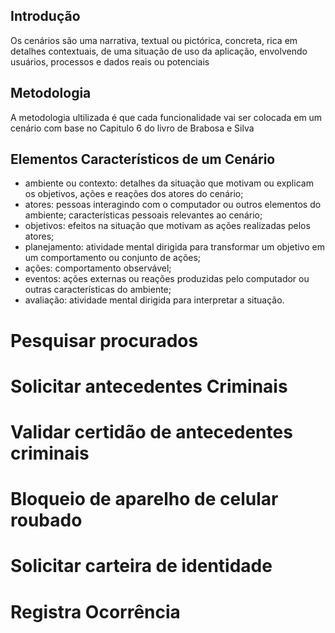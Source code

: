 ## Introdução 
Os cenários são uma narrativa, textual ou pictórica, concreta, rica em detalhes contextuais, de uma situação de uso da aplicação, envolvendo usuários, processos e dados reais ou potenciais

## Metodologia
A metodologia ultilizada é que cada funcionalidade vai ser colocada em um cenário com base no Capitulo 6 do livro de Brabosa e Silva

## Elementos Característicos de um Cenário
* ambiente ou contexto: detalhes da situação que motivam ou explicam os objetivos, ações e reações dos atores do cenário;
* atores: pessoas interagindo com o computador ou outros elementos do ambiente; características pessoais relevantes ao cenário;
* objetivos: efeitos na situação que motivam as ações realizadas pelos atores;
* planejamento: atividade mental dirigida para transformar um objetivo em um comportamento ou conjunto de ações;
* ações: comportamento observável;
* eventos: ações externas ou reações produzidas pelo computador ou outras características do ambiente;
* avaliação: atividade mental dirigida para interpretar a situação.

# Pesquisar procurados 

# Solicitar antecedentes Criminais 

# Validar certidão de antecedentes criminais 

# Bloqueio de aparelho de celular roubado 

# Solicitar carteira de identidade 

# Registra Ocorrência 